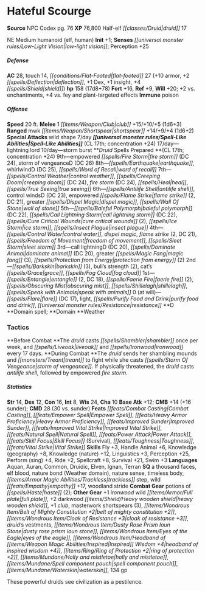 ﻿---
cssclass: [monsters]
title1: Hateful Scourge
title2: Hateful Scourge
CR: 16
sources:
- name: NPC Codex
  page: 76
  link: http://paizo.com/products/btpy8v3a?Pathfinder-Roleplaying-Game-NPC-Codex
XP: 76800
race: Half-elf
classes:
- druid 17
alignment: NE
size: Medium
type: humanoid
subtypes:
- elf
- human
initiative:
  bonus: 1
senses:
  low-light vision: true
AC:
  AC: 28
  touch: 14
  flat_footed: 27
  components:
    armor: 10
    deflection: 2
    dex: 1
    insight: 1
    shield: 4
HP:
  HP: 158
  long: 17d8+78
saves:
  fort: 16
  ref: 9
  will: 20
  other: +2 vs. enchantments, +4 vs. fey and plant-targeted effects
immunities:
- poison
speeds:
  base: 20
attacks:
  melee:
  - - text: 1 club +15/+10/+5 (1d6+3)
      entries:
      - - damage: 1d6+3
      count: 1
      attack: club
      bonus:
      - 15
      - 10
      - 5
  ranged:
  - - text: mwk shortspear +14/+9/+4 (1d6+2)
      entries:
      - - damage: 1d6+2
      attack: mwk shortspear
      bonus:
      - 14
      - 9
      - 4
  special:
  - wild shape 7/day
spell_like_abilities:
  entries:
  - name: lightning lord
    source: default
    freq: 17/day
  - name: storm burst
    source: default
    freq: 10/day
  sources:
  - name: default
    CL: 17
    concentration: 24
spells:
  entries:
  - name: empowered fire storm
    source: Druid
    level: 9
    DC: 24
  - is_domain_spell: true
    name: storm of vengeance
    source: Druid
    level: 9
    DC: 26
  - name: earthquake
    source: Druid
    level: 8
  - is_domain_spell: true
    name: whirlwind
    source: Druid
    level: 8
    DC: 25
  - name: word of recall
    source: Druid
    level: 8
  - is_domain_spell: true
    name: control weather
    source: Druid
    level: 7
  - name: creeping doom
    source: Druid
    level: 7
    DC: 24
  - name: fire storm
    source: Druid
    level: 7
    DC: 24
  - name: heal
    source: Druid
    level: 7
  - name: true seeing
    source: Druid
    level: 7
  - name: antilife shell
    source: Druid
    level: 6
  - is_domain_spell: true
    name: control winds
    source: Druid
    level: 6
    DC: 23
  - name: empowered flame strike
    source: Druid
    level: 6
    count: 2
    DC: 21
  - name: greater dispel magic
    source: Druid
    level: 6
  - name: wall of stone
    source: Druid
    level: 6
  - name: baleful polymorph
    source: Druid
    level: 5
    DC: 22
  - name: call lightning storm
    source: Druid
    level: 5
    DC: 22
  - name: cure critical wounds
    source: Druid
    level: 5
    count: 2
  - is_domain_spell: true
    name: ice storm
    source: Druid
    level: 5
  - name: insect plague
    source: Druid
    level: 5
  - name: control water
    source: Druid
    level: 4
  - name: dispel magic
    source: Druid
    level: 4
  - name: flame strike
    source: Druid
    level: 4
    count: 2
    DC: 21
  - name: freedom of movement
    source: Druid
    level: 4
  - is_domain_spell: true
    name: sleet storm
    source: Druid
    level: 4
  - is_domain_spell: true
    name: call lightning
    source: Druid
    level: 3
    DC: 20
  - name: dominate animal
    source: Druid
    level: 3
    DC: 20
  - name: greater magic fang
    source: Druid
    level: 3
    count: 3
  - name: protection from energy
    source: Druid
    level: 3
    count: 2
  - name: barkskin
    source: Druid
    level: 2
    count: 3
  - name: bull's strength
    source: Druid
    level: 2
    count: 2
  - name: cat's grace
    source: Druid
    level: 2
  - is_domain_spell: true
    name: fog cloud
    source: Druid
    level: 2
  - name: entangle
    source: Druid
    level: 1
    count: 2
    DC: 18
  - name: faerie fire
    source: Druid
    level: 1
    count: 2
  - is_domain_spell: true
    name: obscuring mist
    source: Druid
    level: 1
  - name: shillelagh
    source: Druid
    level: 1
  - name: speak with animals
    source: Druid
    level: 1
  - name: flare
    source: Druid
    level: 0
    DC: 17
  - name: light
    source: Druid
    level: 0
  - name: purify food and drink
    source: Druid
    level: 0
  - name: resistance
    source: Druid
    level: 0
  sources:
  - name: Druid
    type: prepared
    CL: 17
    concentration: 24
    slots:
      0: at-will
    domains:
    - weather
tactics:
  Before Combat: The druid casts shambler once per week, and liveoak and ironwood
    every 17 days.
  During Combat: The druid sends her shambling mounds and treant to fight while she
    casts storm of vengeance. If physically threatened, the druid casts antilife shell,
    followed by empowered fire storm.
ability_scores:
  STR: 14
  DEX: 12
  CON: 16
  INT: 8
  WIS: 24
  CHA: 10
BAB: 12
CMB: 14
CMB_other: +16 sunder
CMD: 28
CMD_other: 30 vs. sunder
feats:
- name: Combat Casting
- name: Empower Spell
- name: Heavy Armor Proficiency
- name: Improved Sunder
- name: Improved Vital Strike
- name: Natural Spell
- name: Power Attack
- name: Skill Focus (Survival)
- name: Toughness
- name: Vital Strike
skills:
  Fly: 3
  Handle Animal: 6
  Knowledge (geography): 8
  Knowledge (nature): 12
  Linguistics: 3
  Perception: 25
  Perform (sing): 4
  Ride: 2
  Spellcraft: 8
  Survival: 21
  Swim: 3
languages:
- Aquan
- Auran
- Common
- Druidic
- Elven
- Ignan
- Terran
special_qualities:
- a thousand faces
- elf blood
- nature bond (Weather domain)
- nature sense
- timeless body
- trackless step
- wild empathy +17
- woodland stride
gear:
  combat:
  - potions of haste (2)
  other:
  - +1 ironwood wild full plate
  - +2 darkwood heavy wooden shield
  - +1 club
  - masterwork shortspears (3)
  - belt of mighty constitution +2
  - cloak of resistance +3
  - druid's vestments
  - dusty rose prism ioun stone
  - eyes of the eagle
  - headband of inspired wisdom +4
  - ring of protection +2
  - holly and mistletoe
  - spell component pouch
  - waterskin
  - 134 gp
desc_long: These powerful druids see civilization as a pestilence.

---

# Hateful Scourge

**Source** NPC Codex pg. 76
**XP** 76,800
Half-elf _[[classes/Druid|druid]]_ 17

NE Medium humanoid (elf, human)
**Init** +1; **Senses** _[[universal monster rules/Low-Light Vision|low-light vision]]_; Perception +25

##### Defense

**AC** 28, touch 14, _[[conditions/Flat-Footed|flat-footed]]_ 27 (+10 armor, +2 _[[spells/Deflection|deflection]]_, +1 Dex, +1 insight, +4 _[[spells/Shield|shield]]_)
**hp** 158 (17d8+78)
**Fort** +16, **Ref** +9, **Will** +20; +2 vs. enchantments, +4 vs. fey and plant-targeted effects
**Immune** poison

##### Offense
**Speed** 20 ft.
**Melee** 1 _[[items/Weapon/Club|club]]_ +15/+10/+5 (1d6+3)
**Ranged** mwk _[[items/Weapon/Shortspear|shortspear]]_ +14/+9/+4 (1d6+2)
**Special Attacks** wild shape 7/day
**_[[universal monster rules/Spell-Like Abilities|Spell-Like Abilities]]_** (CL 17th; concentration +24)
17/day—lightning lord
10/day—storm burst
**_Druid_ Spells Prepared **(CL 17th; concentration +24)
9th—empowered _[[spells/Fire Storm|fire storm]]_ (DC 24), storm of vengeanceD (DC 26)
8th—_[[spells/Earthquake|earthquake]]_, whirlwindD (DC 25), _[[spells/Word of Recall|word of recall]]_
7th—_[[spells/Control Weather|control weather]]_, _[[spells/Creeping Doom|creeping doom]]_ (DC 24), _fire storm_ (DC 24), _[[spells/Heal|heal]]_, _[[spells/True Seeing|true seeing]]_
6th—_[[spells/Antilife Shell|antilife shell]]_, control windsD (DC 23), empowered _[[spells/Flame Strike|flame strike]]_ (2, DC 21), greater _[[spells/Dispel Magic|dispel magic]]_, _[[spells/Wall Of Stone|wall of stone]]_
5th—_[[spells/Baleful Polymorph|baleful polymorph]]_ (DC 22), _[[spells/Call Lightning Storm|call lightning storm]]_ (DC 22), _[[spells/Cure Critical Wounds|cure critical wounds]]_ (2), _[[spells/Ice Storm|ice storm]]_, _[[spells/Insect Plague|insect plague]]_
4th—_[[spells/Control Water|control water]]_, _dispel magic_, _flame strike_ (2, DC 21), _[[spells/Freedom of Movement|freedom of movement]]_, _[[spells/Sleet Storm|sleet storm]]_
3rd—call lightningD (DC 20), _[[spells/Dominate Animal|dominate animal]]_ (DC 20), greater _[[spells/Magic Fang|magic fang]]_ (3), _[[spells/Protection from Energy|protection from energy]]_ (2)
2nd—_[[spells/Barkskin|barkskin]]_ (3), bull’s strength (2), cat’s _[[spells/Grace|grace]]_, _[[spells/Fog Cloud|fog cloud]]_
1st—_[[spells/Entangle|entangle]]_ (2, DC 18), _[[spells/Faerie Fire|faerie fire]]_ (2), _[[spells/Obscuring Mist|obscuring mist]]_, _[[spells/Shillelagh|shillelagh]]_, _[[spells/Speak with Animals|speak with animals]]_
0 (at will)—_[[spells/Flare|flare]]_ (DC 17), light, _[[spells/Purify Food and Drink|purify food and drink]]_, _[[universal monster rules/Resistance|resistance]]_
**D **Domain spell; **Domain **Weather

### Tactics

**Before Combat **The _druid_ casts _[[spells/Shambler|shambler]]_ once per week, and _[[spells/Liveoak|liveoak]]_ and _[[spells/Ironwood|ironwood]]_ every 17 days.
**During Combat **The _druid_ sends her shambling mounds and _[[monsters/Treant|treant]]_ to fight while she casts _[[spells/Storm Of Vengeance|storm of vengeance]]_. If physically threatened, the _druid_ casts _antilife shell_, followed by empowered _fire storm_.

##### Statistics
**Str** 14, **Dex** 12, **Con** 16, **Int** 8, **Wis** 24, **Cha** 10
**Base Atk** +12; **CMB** +14 (+16 sunder); **CMD** 28 (30 vs. sunder)
**Feats** _[[feats/Combat Casting|Combat Casting]]_, _[[feats/Empower Spell|Empower Spell]]_, _[[feats/Heavy Armor Proficiency|Heavy Armor Proficiency]]_, _[[feats/Improved Sunder|Improved Sunder]]_, _[[feats/Improved Vital Strike|Improved Vital Strike]]_, _[[feats/Natural Spell|Natural Spell]]_, _[[feats/Power Attack|Power Attack]]_, _[[feats/Skill Focus|Skill Focus]]_ (Survival), _[[feats/Toughness|Toughness]]_, _[[feats/Vital Strike|Vital Strike]]_
**Skills** Fly +3, Handle Animal +6, Knowledge (geography) +8, Knowledge (nature) +12, Linguistics +3, Perception +25, Perform (sing) +4, Ride +2, Spellcraft +8, Survival +21, Swim +3
**Languages** Aquan, Auran, Common, Druidic, Elven, Ignan, Terran
**SQ** a thousand faces, elf blood, nature bond (Weather domain), nature sense, timeless body, _[[items/Armor Magic Abilities/Trackless|trackless]]_ step, wild _[[feats/Empathy|empathy]]_ +17, woodland stride
**Combat Gear** potions of _[[spells/Haste|haste]]_ (2); **Other Gear** +1 _ironwood_ wild _[[items/Armor/Full plate|full plate]]_, +2 darkwood _[[items/Shield/Heavy wooden shield|heavy wooden shield]]_, +1 _club_, masterwork shortspears (3), _[[items/Wondrous Item/Belt of Mighty Constitution +2|belt of mighty constitution +2]]_, _[[items/Wondrous Item/Cloak of _Resistance_ +3|cloak of _resistance_ +3]]_, _druid_’s vestments, _[[items/Wondrous Item/Dusty Rose Prism Ioun Stone|dusty rose prism ioun stone]]_, _[[items/Wondrous Item/Eyes of the Eagle|eyes of the eagle]]_, _[[items/Wondrous Item/Headband of _[[items/Weapon Magic Abilities/Inspired|Inspired]]_ Wisdom +4|headband of _inspired_ wisdom +4]]_, _[[items/Ring/Ring of Protection +2|ring of protection +2]]_, _[[items/Mundane/Holly and mistletoe|holly and mistletoe]]_, _[[items/Mundane/Spell component pouch|spell component pouch]]_, _[[items/Mundane/Waterskin|waterskin]]_, 134 gp

These powerful druids see civilization as a pestilence.